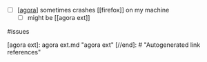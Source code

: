 - [ ] [[agora]] sometimes crashes [[firefox]] on my machine
	- [ ] might be [[agora ext]]

#issues 

[//begin]: # "Autogenerated link references for markdown compatibility"
[agora]: agora.md "agora"
[agora ext]: agora ext.md "agora ext"
[//end]: # "Autogenerated link references"
